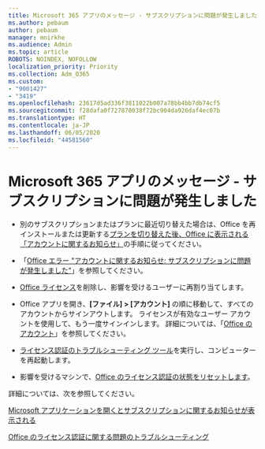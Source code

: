 ```yaml
---
title: Microsoft 365 アプリのメッセージ - サブスクリプションに問題が発生しました
ms.author: pebaum
author: pebaum
manager: mnirkhe
ms.audience: Admin
ms.topic: article
ROBOTS: NOINDEX, NOFOLLOW
localization_priority: Priority
ms.collection: Adm_O365
ms.custom:
- "9001427"
- "3419"
ms.openlocfilehash: 23617d5ad336f3811022b007a78bb4bb7db74cf5
ms.sourcegitcommit: f28dafa0f727870038f72bc904da926daf4ec07b
ms.translationtype: HT
ms.contentlocale: ja-JP
ms.lasthandoff: 06/05/2020
ms.locfileid: "44581560"
---
```

# <a name="microsoft-365-apps-message---weve-run-into-a-problem-with-your-subscription"></a>Microsoft 365 アプリのメッセージ - サブスクリプションに問題が発生しました

- 別のサブスクリプションまたはプランに最近切り替えた場合は、Office を再インストールまたは更新する[プランを切り替えた後、Office に表示される「アカウントに関するお知らせ」](https://support.office.com/article/-account-notice-appears-in-office-after-switching-office-365-plans-857dc33a-1efc-4ce7-ac3f-ef616314e27d)の手順に従ってください。

- 「[Office エラー "アカウントに関するお知らせ: サブスクリプションに問題が発生しました"](https://support.office.com/article/office-error-account-notice-we-ve-run-into-a-problem-with-your-office-365-subscription-17f71ecb-f53c-4f3d-ae18-7230ca1594c1)」を参照してください。

- [Office ライセンス](https://docs.microsoft.com/microsoft-365/admin/add-users/add-users)を削除し、影響を受けるユーザーに再割り当てします。 

- Office アプリを開き、**[ファイル] > [アカウント]** の順に移動して、すべてのアカウントからサインアウトします。 ライセンスが有効なユーザー アカウントを使用して、もう一度サインインします。 詳細については、「[Office のアカウント](https://support.office.com/article/accounts-in-office-628ea040-f265-49de-b986-be09c3ebf8a9)」を参照してください。

- [ライセンス認証のトラブルシューティング ツール](https://aka.ms/SARA-OfficeActivation-Alchemy)を実行し、コンピューターを再起動します。

- 影響を受けるマシンで、[Office のライセンス認証の状態をリセットします](https://docs.microsoft.com/office/troubleshoot/activation/reset-office-365-proplus-activation-state)。

詳細については、次を参照してください。 

[Microsoft アプリケーションを開くとサブスクリプションに関するお知らせが表示される](https://support.office.com/article/a-subscription-notice-appears-when-i-open-an-office-365-application-4cabe32c-f594-4c0e-9191-3d3ade10cceb)

[Office のライセンス認証に関する問題のトラブルシューティング](https://support.office.com/article/unlicensed-product-and-activation-errors-in-office-0d23d3c0-c19c-4b2f-9845-5344fedc4380)
